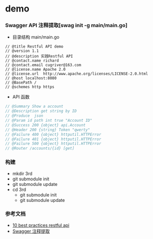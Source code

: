 # demo

### Swagger API 注释提取[swag init -g main/main.go]
 * 目录结构  main/main.go 
````golang
// @title Restful API demo
// @version 1.1
// @description 实践Restful API
// @contact.name richard
// @contact.email cugriver@163.com
// @license.name Apache 2.0
// @license.url  http://www.apache.org/licenses/LICENSE-2.0.html
// @host localhost:8080
// @BasePath /
// @schemes http https
````
 * API 函数
````go
// @Summary Show a account
// @Description get string by ID
// @Produce  json
// @Param id path int true "Account ID"
// @Success 200 {object} api.Account
// @Header 200 {string} Token "qwerty"
// @Failure 400 {object} httputil.HTTPError
// @Failure 401 {object} httputil.HTTPError
// @Failure 500 {object} httputil.HTTPError
// @Router /accounts/{id} [get]
````
### 构建
 * mkdir 3rd
 * git submodule init
 * git submodule update
 * cd 3rd
   * git submodule init
   * git submodule update


### 参考文档
 * [10 best practices restful api](https://blog.mwaysolutions.com/2014/06/05/10-best-practices-for-better-restful-api/)
 * [Swagger 注释提取](https://github.com/swaggo/swag)